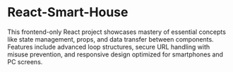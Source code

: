 # React-Smart-House
This frontend-only React project showcases mastery of essential concepts like state management, props, and data transfer between components. Features include advanced loop structures, secure URL handling with misuse prevention, and responsive design optimized for smartphones and PC screens.
